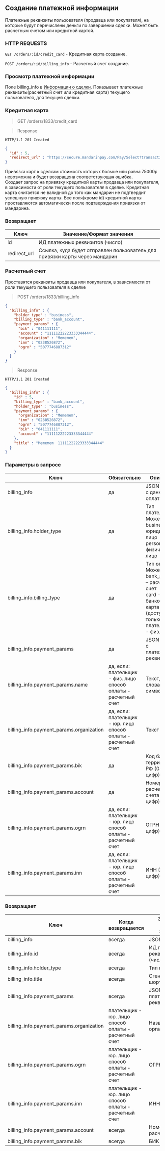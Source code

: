 ## Создание платежной информации

Платежные реквизиты пользователя (продавца или покупателя), на которые будут перечислены деньги по завершении сделки. Может быть расчетным счетом или кредитной картой.

### HTTP REQUESTS

`GET /orders/:id/credit_card` - Кредитная карта создание.

`POST /orders/:id/billing_info` - Расчетный счет создание.

### Просмотр платежной информации

Поле billing_info в [Информации о сделки](#part-dec3052b853e0b29). Показывает платежные реквизиты(расчетный счет или кредитная карта) текущего пользователя, для текущей сделки.

### Кредитная карта

> GET /orders/1833/credit_card

> Response

```http
HTTP/1.1 201 Created
```
```json
{
  "id" : 5,
  "redirect_url" : "https://secure.mandarinpay.com/Pay/Select?transaction=080225790640482092ba95ab2671432c"
}
```

<aside class="warning">
Привязка карт к сделкам стоимость которых больше или равна 75000р невозможна и будет возвращена соответствующая ошибка.
</aside>

<aside class="notice">
Создает запрос на привязку кредитной карты продавца или покупателя, в зависимости от роли текущего пользователя в сделке. Кредитная карта считается не валидной до того как мандарин не подтвердит успешную привязку карты. Все поля(кроме id) кредитной карты проставляются автоматически после подтверждения привязки от мандарина.
</aside>

### Возвращает

Ключ | Значение/Формат значения
--------- | -----------
id |	ИД платежных реквизитов (число)
redirect_url |	Ссылка, куда будет отправлен пользователь для привязки карты через мандарин

### Расчетный счет

Проставятся реквизиты продавца или покупателя, в зависимости от роли текущего пользователя в сделке


> POST /orders/1833/billing_info

```json
{
  "billing_info" : {
    "holder_type" : "business",
    "billing_type" : "bank_account",
    "payment_params" : {
      "bik" : "041111111",
      "account" : "11111222223333344444",
      "organization" : "Mememem",
      "inn" : "0238526872",
      "ogrn" : "5077746887312"
    }
  }
}
```

> Response

```http
HTTP/1.1 201 Created
```
```json
{
  "billing_info" : {
    "id" : 5,
    "billing_type" : "bank_account",
    "holder_type" : "business",
    "payment_params" : {
      "organization" : "Mememem",
      "inn" : "0238526872",
      "ogrn" : "5077746887312",
      "bik" : "041111111",
      "account" : "11111222223333344444"
    },
    "title" : "Mememem  11111222223333344444"
  }
}
```

### Параметры в запросе

Ключ | Обязательно | Описание
--------- | ------- | -----------
billing_info |	да |	JSON объект с данными оплаты
billing_info.holder_type |	да	| Тип плательщика. Может быть: <br/>business – юридическое лицо <br/>personal – физическое лицо
billing_info.billing_type |	да	| Тип оплаты. Может быть: <br/>bank_account – расчетный счет <br/>card - банковская карта (доступно только если плательщик - физ. лицо)
billing_info.payment_params |	да |	JSON объект с платежными реквизитами
billing_info.payment_params.name |	да, если: <br/>плательщик - физ. лицо <br/>способ оплаты - расчетный счет | Текст, мин. 2 слова, по 2 символа
billing_info.payment_params.organization	| да, если: <br/>плательщик - юр. лицо <br/>способ оплаты - расчетный счет | Текст
billing_info.payment_params.bik |	да |	Код банка, на территории РФ (04 + 7 цифр)
billing_info.payment_params.account |	да |	Номер расчетного счета (20-25 цифр)
billing_info.payment_params.ogrn	| да, если: <br/>плательщик - юр. лицо <br/>способ оплаты - расчетный счет | ОГРН (13 цифр)
billing_info.payment_params.inn	| да, если: <br/>плательщик - юр. лицо <br/>способ оплаты - расчетный счет | ИНН (10-12 цифр)

### Возвращает

Ключ | Когда возвращается |  Значение/Формат значения
--------- | ----------- | ------------
billing_info |	всегда |	JSON объект
billing_info.id |	всегда |	ИД платежных реквизитов (число)
billing_info.holder_type |	всегда |	Тип плательщика
billing_info.title | всегда |	Сгенерированный шорткат
billing_info.payment_params |	всегда |	JSON объект - платежные реквизиты 
billing_info.payment_params.organization | плательщик - юр. лицо <br/>способ оплаты - расчетный счет | Название организации
billing_info.payment_params.ogrn | плательщик - юр. лицо <br/>способ оплаты - расчетный счет | ОГРН
billing_info.payment_params.inn	 | плательщик - юр. лицо <br/>способ оплаты - расчетный счет | ИНН
billing_info.payment_params.account |	всегда | Номер расчетного счета
billing_info.payment_params.bik |	всегда | БИК

